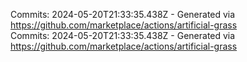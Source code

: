 Commits: 2024-05-20T21:33:35.438Z - Generated via https://github.com/marketplace/actions/artificial-grass
<br>
Commits: 2024-05-20T21:33:35.438Z - Generated via https://github.com/marketplace/actions/artificial-grass
<br>
